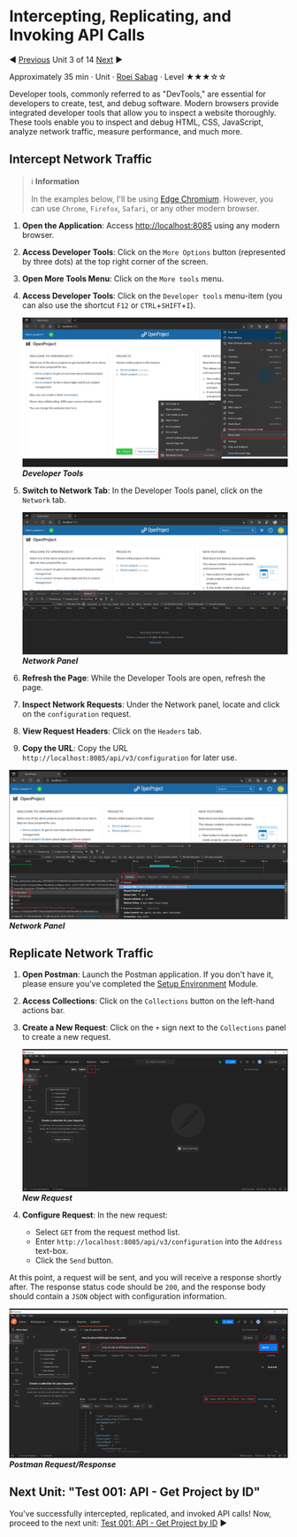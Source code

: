 ﻿# Intercepting, Replicating, and Invoking API Calls

:arrow_backward: [Previous](./02.CreateRhinoProject.md) Unit 3 of 14 [Next](./04.Test001GetProjectById.md) :arrow_forward:

Approximately 35 min · Unit · [Roei Sabag](https://www.linkedin.com/in/roei-sabag-247aa18/) · Level ★★★☆☆
  
Developer tools, commonly referred to as "DevTools," are essential for developers to create, test, and debug software. Modern browsers provide integrated developer tools that allow you to inspect a website thoroughly. These tools enable you to inspect and debug HTML, CSS, JavaScript, analyze network traffic, measure performance, and much more.

## Intercept Network Traffic

> :information_source: **Information**
>  
> In the examples below, I'll be using [Edge Chromium](https://www.microsoft.com/en-us/edge?r=1). However, you can use `Chrome`, `Firefox`, `Safari`, or any other modern browser.

1. **Open the Application**: Access [http://localhost:8085](http://localhost:8085) using any modern browser.
2. **Access Developer Tools**: Click on the `More Options` button (represented by three dots) at the top right corner of the screen.
3. **Open More Tools Menu**: Click on the `More tools` menu.
4. **Access Developer Tools**: Click on the `Developer tools` menu-item (you can also use the shortcut `F12` or `CTRL`+`SHIFT`+`I`).

    ![Developer Tools](./Images/m01u03_1.png)  
    _**Developer Tools**_

5. **Switch to Network Tab**: In the Developer Tools panel, click on the `Network` tab.

    ![Network Panel](./Images/m01u03_2.png)  
    _**Network Panel**_

6. **Refresh the Page**: While the Developer Tools are open, refresh the page.
7. **Inspect Network Requests**: Under the Network panel, locate and click on the `configuration` request.
8. **View Request Headers**: Click on the `Headers` tab.
9. **Copy the URL**: Copy the URL `http://localhost:8085/api/v3/configuration` for later use.

![Network Panel](./Images/m01u03_3.png)  
_**Network Panel**_

## Replicate Network Traffic

1. **Open Postman**: Launch the Postman application. If you don't have it, please ensure you've completed the [Setup Environment](../Tutorials.SetupEnvironment/00.Module.md) Module.
2. **Access Collections**: Click on the `Collections` button on the left-hand actions bar.
3. **Create a New Request**: Click on the `+` sign next to the `Collections` panel to create a new request.

    ![New Request](./Images/m01u03_4.png)  
    _**New Request**_

4. **Configure Request**: In the new request:

   - Select `GET` from the request method list.
   - Enter `http://localhost:8085/api/v3/configuration` into the `Address` text-box.
   - Click the `Send` button.

At this point, a request will be sent, and you will receive a response shortly after. The response status code should be `200`, and the response body should contain a `JSON` object with configuration information.

![Postman Request/Response](./Images/m01u03_5.png)  
_**Postman Request/Response**_

## Next Unit: "Test 001: API - Get Project by ID"

You've successfully intercepted, replicated, and invoked API calls! Now, proceed to the next unit: [Test 001: API - Get Project by ID](./04.Test001GetProjectById.md) :arrow_forward:
